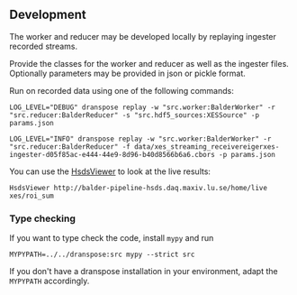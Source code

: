 ## Development

The worker and reducer may be developed locally by replaying ingester recorded streams.

Provide the classes for the worker and reducer as well as the ingester files.
Optionally parameters may be provided in json or pickle format.

Run on recorded data using one of the following commands:

    LOG_LEVEL="DEBUG" dranspose replay -w "src.worker:BalderWorker" -r "src.reducer:BalderReducer" -s "src.hdf5_sources:XESSource" -p params.json

    LOG_LEVEL="INFO" dranspose replay -w "src.worker:BalderWorker" -r "src.reducer:BalderReducer" -f data/xes_streaming_receivereigerxes-ingester-d05f85ac-e444-44e9-8d96-b40d8566b6a6.cbors -p params.json

You can use the [HsdsViewer](https://gitlab.maxiv.lu.se/scisw/live-viewer/-/tree/master/hsdsviewer?ref_type=heads) to look at the live results:

    HsdsViewer http://balder-pipeline-hsds.daq.maxiv.lu.se/home/live xes/roi_sum


### Type checking

If you want to type check the code, install `mypy` and run

    MYPYPATH=../../dranspose:src mypy --strict src

If you don't have a dranspose installation in your environment, adapt the `MYPYPATH` accordingly.